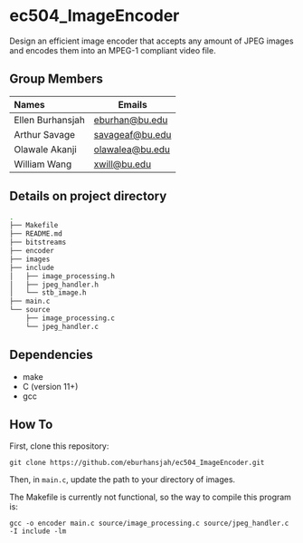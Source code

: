 # ec504_ImageEncoder
Design an efficient image encoder that accepts any amount of JPEG images and encodes them into an MPEG-1 compliant video file.

## Group Members
| Names              | Emails                |
| :----------------- | --------------------- |
| Ellen Burhansjah   | eburhan@bu.edu        |
| Arthur Savage      | savageaf@bu.edu       |
| Olawale Akanji     | olawalea@bu.edu       |
| William Wang       | xwill@bu.edu          |

## Details on project directory

```bash
.
├── Makefile
├── README.md
├── bitstreams
├── encoder
├── images
├── include
│   ├── image_processing.h
│   ├── jpeg_handler.h
│   └── stb_image.h
├── main.c
└── source
    ├── image_processing.c
    └── jpeg_handler.c
```

## Dependencies
- make
- C (version 11+)
- gcc


## How To
First, clone this repository:
```
git clone https://github.com/eburhansjah/ec504_ImageEncoder.git
```
Then, in `main.c`, update the path to your directory of images.

The Makefile is currently not functional, so the way to compile this program is:
```
gcc -o encoder main.c source/image_processing.c source/jpeg_handler.c -I include -lm
```

